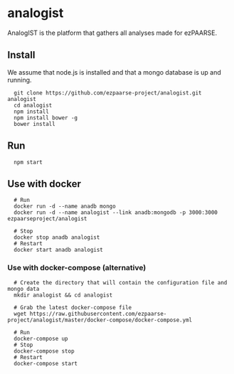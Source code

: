 # analogist
AnalogIST is the platform that gathers all analyses made for ezPAARSE.

## Install
We assume that node.js is installed and that a mongo database is up and running.
```
  git clone https://github.com/ezpaarse-project/analogist.git analogist
  cd analogist
  npm install
  npm install bower -g
  bower install
```

## Run
```
  npm start
```

## Use with docker
```
  # Run
  docker run -d --name anadb mongo
  docker run -d --name analogist --link anadb:mongodb -p 3000:3000 ezpaarseproject/analogist

  # Stop
  docker stop anadb analogist
  # Restart
  docker start anadb analogist
```
### Use with docker-compose (alternative)
```
  # Create the directory that will contain the configuration file and mongo data
  mkdir analogist && cd analogist
  
  # Grab the latest docker-compose file
  wget https://raw.githubusercontent.com/ezpaarse-project/analogist/master/docker-compose/docker-compose.yml
  
  # Run
  docker-compose up
  # Stop
  docker-compose stop
  # Restart
  docker-compose start
```
